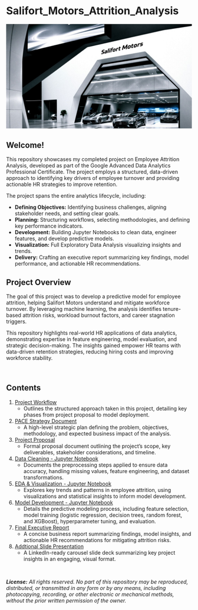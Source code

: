 # **Salifort_Motors_Attrition_Analysis**

![Salifort Motors Cover Image](Resources/salifort_motors_cover_image.jpg)

## **Welcome!**

This repository showcases my completed project on Employee Attrition Analysis, developed as part of the Google Advanced Data Analytics Professional Certificate. The project employs a structured, data-driven approach to identifying key drivers of employee turnover and providing actionable HR strategies to improve retention.

The project spans the entire analytics lifecycle, including:

- **Defining Objectives:** Identifying business challenges, aligning stakeholder needs, and setting clear goals.
- **Planning:** Structuring workflows, selecting methodologies, and defining key performance indicators.
- **Development:** Building Jupyter Notebooks to clean data, engineer features, and develop predictive models.
- **Visualization:** Full Exploratory Data Analysis visualizing insights and trends.
- **Delivery:** Crafting an executive report summarizing key findings, model performance, and actionable HR recommendations.

## **Project Overview**

The goal of this project was to develop a predictive model for employee attrition, helping Salifort Motors understand and mitigate workforce turnover. By leveraging machine learning, the analysis identifies tenure-based attrition risks, workload burnout factors, and career stagnation triggers.

This repository highlights real-world HR applications of data analytics, demonstrating expertise in feature engineering, model evaluation, and strategic decision-making. The insights gained empower HR teams with data-driven retention strategies, reducing hiring costs and improving workforce stability.

<br>

## Contents

1. [Project Workflow](https://1drv.ms/x/c/7fc1e21a85c52ea2/IQTlVCY1AgC3QafVgh1MDYeTAauPuurRpmOarZzH3q-GI8U?em=2&wdAllowInteractivity=False&wdHideGridlines=True&wdHideHeaders=True&wdInConfigurator=True&wdInConfigurator=True)
    - Outlines the structured approach taken in this project, detailing key phases from project proposal to model deployment.
2. [PACE Strategy Document](Resources/PACE_Strategy_Document_Salifort.pdf)
    - A high-level strategic plan defining the problem, objectives, methodology, and expected business impact of the analysis.
3. [Project Proposal](Resources/Project_Proposal_Salifort.pdf)
    - Formal proposal document outlining the project’s scope, key deliverables, stakeholder considerations, and timeline.
5. [Data Cleaning - Jupyter Notebook](Resources/JPNB_Data_Cleaning.ipynb)
    - Documents the preprocessing steps applied to ensure data accuracy, handling missing values, feature engineering, and dataset transformations.
6. [EDA & Visualization - Jupyter Notebook](Resources/JPNB_EDA.ipynb)
    - Explores key trends and patterns in employee attrition, using visualizations and statistical insights to inform model development.
7. [Model Development - Jupyter Notebook](Resources/JPNB_Model_Development.ipynb)
    - Details the predictive modeling process, including feature selection, model training (logistic regression, decision trees, random forest, and XGBoost), hyperparameter tuning, and evaluation.
8. [Final Executive Report](https://www.canva.com/design/DAGgDgFKfWY/9Zz-sN37dAtV2MHR21pbYw/view?utm_content=DAGgDgFKfWY&utm_campaign=designshare&utm_medium=link2&utm_source=uniquelinks&utlId=h0c8b74c729)
    - A concise business report summarizing findings, model insights, and actionable HR recommendations for mitigating attrition risks.
9. [Addtional Slide Presentation](https://www.canva.com/design/DAGgDslLy2Q/OJxVu1KgBz91a2crJsjsdQ/view?utm_content=DAGgDslLy2Q&utm_campaign=designshare&utm_medium=link2&utm_source=uniquelinks&utlId=h4f61f6a9d5)
    - A LinkedIn-ready carousel slide deck summarizing key project insights in an engaging, visual format.

<br>

***License:*** *All rights reserved. No part of this repository may be reproduced, distributed, or transmitted in any form or by any means, including photocopying, recording, or other electronic or mechanical methods, without the prior written permission of the owner.*
